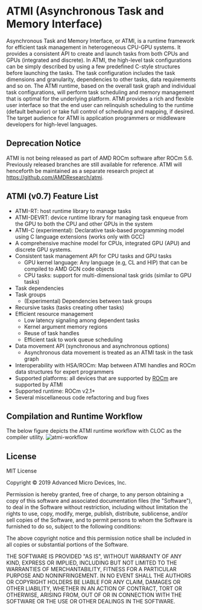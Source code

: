 ATMI (Asynchronous Task and Memory Interface)
=============================================

Asynchronous Task and Memory Interface, or ATMI, is a runtime framework for efficient task management in heterogeneous
CPU-GPU systems. It provides a consistent API to create and launch tasks from both CPUs and GPUs (integrated and discrete). 
In ATMI, the high-level task configurations can be simply described by using a few predefined C-style structures before launching the tasks.
The task configuration includes the task dimensions and granularity, dependencies to other tasks, data requirements and so on. The ATMI runtime, based on the overall task
graph and individual task configurations, will perform task scheduling and memory management that is optimal for the underlying platform. ATMI provides a rich and flexible
user interface so that the end user can relinquish scheduling to the runtime (default behavior) or take full control of scheduling and
mapping, if desired. The target audience for ATMI is application programmers or middleware developers for high-level languages.

## Deprecation Notice ##
ATMI is not being released as part of AMD ROCm software after ROCm 5.6. Previously released branches are still available for reference. 
ATMI will henceforth be maintained as a separate research project at https://github.com/AMDResearch/atmi.

## ATMI (v0.7) Feature List
- ATMI-RT: host runtime library to manage tasks
- ATMI-DEVRT: device runtime library for managing task enqueue from the GPU to both the CPU and other GPUs in the system
- ATMI-C (experimental): Declarative task-based programming model using C language extensions (works only with GCC)
- A comprehensive machine model for CPUs, integrated GPU (APU) and discrete GPU systems.
- Consistent task management API for CPU tasks and GPU tasks
    - GPU kernel language: Any language (e.g, CL and HIP) that can be compiled to AMD GCN code objects
    - CPU tasks: support for multi-dimensional task grids (similar to GPU tasks)
- Task dependencies
- Task groups
    - (Experimental) Dependencies between task groups
- Recursive tasks (tasks creating other tasks)
- Efficient resource management
    - Low latency signaling among dependent tasks
    - Kernel argument memory regions
    - Reuse of task handles
    - Efficient task to work queue scheduling
- Data movement API (synchronous and asynchronous options)
    - Asynchronous data movement is treated as an ATMI task in the task graph
- Interoperability with HSA/ROCm: Map between ATMI handles and ROCm data structures for expert programmers
- Supported platforms: all devices that are supported by [ROCm](https://github.com/RadeonOpenCompute/ROCm) are supported by ATMI
- Supported runtime: ROCm v2.1+
- Several miscellaneous code refactoring and bug fixes

## Compilation and Runtime Workflow
The below figure depicts the ATMI runtime workflow with CLOC as the compiler utility.
![atmi-workflow](https://user-images.githubusercontent.com/996564/44241414-a28b8480-a178-11e8-917a-70c8ccbc83a1.png)

## License

MIT License

Copyright © 2019 Advanced Micro Devices, Inc.

Permission is hereby granted, free of charge, to any person obtaining a copy of this software and associated documentation files (the "Software"), to deal in the Software
without restriction, including without limitation the rights to use, copy, modify, merge, publish, distribute, sublicense, and/or sell copies of the Software, and to permit
persons to whom the Software is furnished to do so, subject to the following conditions:

The above copyright notice and this permission notice shall be included in all copies or substantial portions of the Software.

THE SOFTWARE IS PROVIDED "AS IS", WITHOUT WARRANTY OF ANY KIND, EXPRESS OR IMPLIED, INCLUDING BUT NOT LIMITED TO THE WARRANTIES OF MERCHANTABILITY, FITNESS FOR A PARTICULAR
PURPOSE AND NONINFRINGEMENT. IN NO EVENT SHALL THE AUTHORS OR COPYRIGHT HOLDERS BE LIABLE FOR ANY CLAIM, DAMAGES OR OTHER LIABILITY, WHETHER IN AN ACTION OF CONTRACT, TORT OR
OTHERWISE, ARISING FROM, OUT OF OR IN CONNECTION WITH THE SOFTWARE OR THE USE OR OTHER DEALINGS IN THE SOFTWARE.
